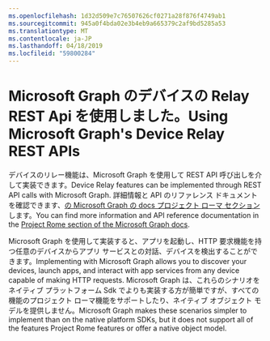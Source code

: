 ```yaml
---
ms.openlocfilehash: 1d32d509e7c76507626cf0271a28f876f4749ab1
ms.sourcegitcommit: 945a0f4bda02e3b4eb9a665379c2af9bd5285a53
ms.translationtype: MT
ms.contentlocale: ja-JP
ms.lasthandoff: 04/18/2019
ms.locfileid: "59800284"
---
```

# <a name="using-microsoft-graphs-device-relay-rest-apis"></a><span data-ttu-id="d69fd-101">Microsoft Graph のデバイスの Relay REST Api を使用しました。</span><span class="sxs-lookup"><span data-stu-id="d69fd-101">Using Microsoft Graph's Device Relay REST APIs</span></span>

<span data-ttu-id="d69fd-102">デバイスのリレー機能は、Microsoft Graph を使用して REST API 呼び出しを介して実装できます。</span><span class="sxs-lookup"><span data-stu-id="d69fd-102">Device Relay features can be implemented through REST API calls with Microsoft Graph.</span></span> <span data-ttu-id="d69fd-103">詳細情報と API のリファレンス ドキュメントを確認できます、[の Microsoft Graph の docs プロジェクト ローマ セクション](https://developer.microsoft.com/graph/docs/api-reference/beta/resources/project_rome_overview#devices)します。</span><span class="sxs-lookup"><span data-stu-id="d69fd-103">You can find more information and API reference documentation in the [Project Rome section of the Microsoft Graph docs](https://developer.microsoft.com/graph/docs/api-reference/beta/resources/project_rome_overview#devices).</span></span>

<span data-ttu-id="d69fd-104">Microsoft Graph を使用して実装すると、アプリを起動し、HTTP 要求機能を持つ任意のデバイスからアプリ サービスとの対話、デバイスを検出することができます。</span><span class="sxs-lookup"><span data-stu-id="d69fd-104">Implementing with Microsoft Graph allows you to discover your devices, launch apps, and interact with app services from any device capable of making HTTP requests.</span></span> <span data-ttu-id="d69fd-105">Microsoft Graph は、これらのシナリオをネイティブ プラットフォーム Sdk でよりも実装する方が簡単ですが、すべての機能のプロジェクト ローマ機能をサポートしたり、ネイティブ オブジェクト モデルを提供しません。</span><span class="sxs-lookup"><span data-stu-id="d69fd-105">Microsoft Graph makes these scenarios simpler to implement than on the native platform SDKs, but it does not support all of the features Project Rome features or offer a native object model.</span></span>